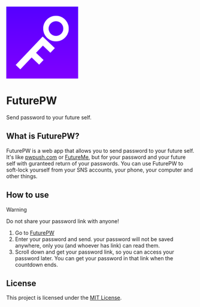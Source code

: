 [![FuturePW logo](static/android-chrome-192x192.png)](https://future-pw.vercel.app/)

# FuturePW
Send password to your future self.

## What is FuturePW?

FuturePW is a web app that allows you to send password to your future self. It's like [pwpush.com](https://pwpush.com) or [FutureMe](https://www.futureme.org/), but for your password and your future self with guranteed return of your passwords. You can use FuturePW to soft-lock yourself from your SNS accounts, your phone, your computer and other things.

## How to use

> [!WARNING]  
> Do not share your password link with anyone!

1. Go to [FuturePW](https://futurepw.vercel.app/)
2. Enter your password and send. your password will not be saved anywhere, only you (and whoever has link) can read them.
3. Scroll down and get your password link, so you can access your password later. You can get your password in that link when the countdown ends.

## License

This project is licensed under the [MIT License](LICENSE).